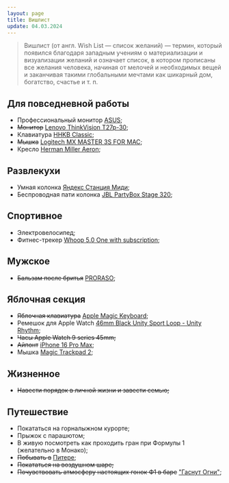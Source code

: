 ```yaml
---
layout: page
title: Вишлист
update: 04.03.2024
---
```


> Вишлист (от англ. Wish List — список желаний) — термин, который появился благодаря западным 
учениям о материализации и визуализации желаний и означает список, в котором прописаны все 
желания человека, начиная от мелочей и необходимых вещей и заканчивая такими глобальными 
мечтами как шикарный дом, богатство, счастье и т. п.

## Для повседневной работы
- Профессиональный монитор [ASUS](https://sumbar-computer.com/product/professionalnyi-monitor-asus-proart-27-pa279crv-3870/);
- <strike>Монитор</strike> [Lenovo ThinkVision T27p-30](https://www.lenovo.com/us/en/p/accessories-and-software/monitors/office/63a9gar1us?orgRef=https%253A%252F%252Fyandex.ru%252F);
- Клавиатура [HHKB Classic](https://www.pfuemea.com/en-gb/dr_product/hhkb-professional-classic-white-45g-tkl-printed-keycaps-pd-kb401w);
- <strike>Мышка</strike> [Logitech MX MASTER 3S FOR MAC](https://www.logitech.com/en-eu/products/mice/mx-master-3s-mac-bluetooth-mouse.910-006572.html);
- Кресло [Herman Miller Aeron](https://cishop.ru/catalog/kresla/kresla-rabochie/kreslo-herman-miller-aeron-new/);

## Развлекухи
- Умная колонка [Яндекс Станция Миди](https://ashgabatmarket.com/product/умная-колонка-яндекс-станция-миди/);
- Беспроводная пати колонка [JBL PartyBox Stage 320](https://www.jbl.com/party-speakers/PARTYBOX-STAGE-320.html);

## Спортивное
- Электровелосипед;
- Фитнес-трекер [Whoop 5.0 One with subscription](https://www.amazon.ie/WHOOP-One-Membership-Personalized-Menstrual/dp/B0DY2VVZWZ);

## Мужское
- <strike>Бальзам после бритья</strike> [PRORASO](https://опаснаябритва.рф/product/balzam-posle-britya-proraso-2);

## Яблочная секция
- <strike>Яблочная клавиатура</strike> [Apple Magic Keyboard](https://almapro.com.tm/product/magic-keyboard-with-touch-id);
- Ремешок для Apple Watch [46mm Black Unity Sport Loop - Unity Rhythm](https://www.apple.com/shop/product/MDF54AM/A/46mm-black-unity-sport-loop-unity-rhythm?);
- <strike>Часы Apple Watch 9 series 45mm;</strike>
- <strike>Айпонт</strike> [iPhone 16 Pro Max](https://www.apple.com/iphone-16-pro/);
- Мышка [Magic Trackpad 2](https://ashgabatmarket.com/product/trekpad-magic-trackpad-2-space-gray/);

## Жизненное
- <strike>Навести порядок в личной жизни и завести семью;</strike>

## Путешествие
- Покататься на горналыжном курорте;
- Прыжок с парашютом;
- В живую посмотреть как проходить гран при Формулы 1 (желательно в Монако);
- <strike>Побывать в</strike> [Питере](https://ru.wikipedia.org/wiki/Санкт-Петербург);
- <strike>Покататься на воздушном шаре;</strike>
- <strike>Почувствовать атмосферу настоящих гонок Ф1 в баре</strike> ["Гаснут Огни"](https://gasnutognif1.ru/);

